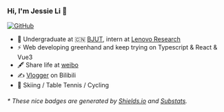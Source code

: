 ### Hi, I'm Jessie Li 👋

[![GitHub](https://img.shields.io/badge/dynamic/json?color=ffff00&label=Followers&query=%24.data.totalSubs&url=https%3A%2F%2Fapi.spencerwoo.com%2Fsubstats%2F%3Fsource%3Dgithub%26queryKey%3Dgalaxyxxxxx)](https://github.com/galaxyxxxxx)

- 🍻 Undergraduate at 🇨🇳 [BJUT](https://www.bjut.edu.cn/), intern at [Lenovo Research](http://research.lenovo.com/webapp/view/index.html)
- ⚡ Web developing greenhand and keep trying on Typescript & React & Vue3
- 🖋 Share life at [weibo](https://weibo.com/u/6299466415)
- ✍️ [Vlogger](https://space.bilibili.com/268016490) on Bilibili
- 🏃 Skiing / Table Tennis / Cycling

<h6>* These nice badges are generated by <a href="https://shields.io/">Shields.io</a> and <a href="https://github.com/spencerwooo/Substats">Substats</a>.</h6>
